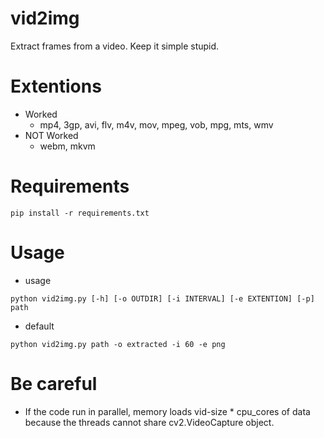 # vid2img
Extract frames from a video. Keep it simple stupid.

# Extentions
- Worked
	+ mp4, 3gp, avi, flv, m4v, mov, mpeg, vob, mpg, mts, wmv
- NOT Worked
	+ webm, mkvm

# Requirements
```
pip install -r requirements.txt
```

# Usage
- usage
```
python vid2img.py [-h] [-o OUTDIR] [-i INTERVAL] [-e EXTENTION] [-p] path
```

- default
```
python vid2img.py path -o extracted -i 60 -e png
```

# Be careful
- If the code run in parallel, memory loads vid-size * cpu_cores of data because the threads cannot share cv2.VideoCapture object.
